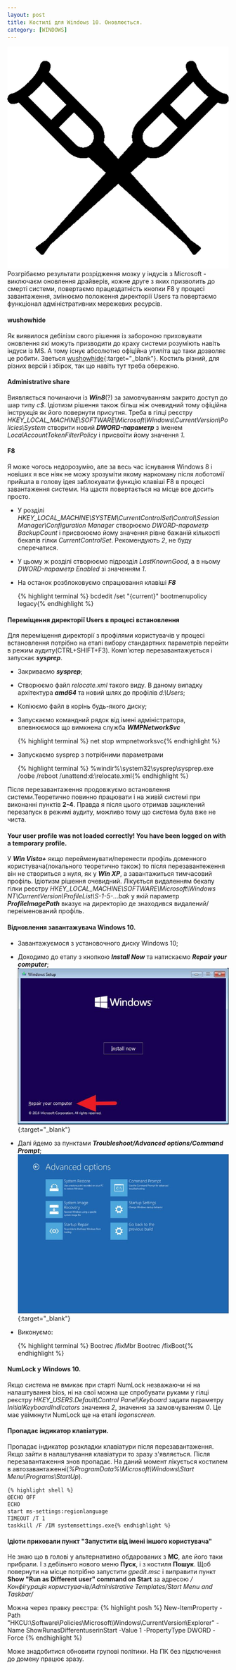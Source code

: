```yaml
---
layout: post
title: Костилі для Windows 10. Оновлюється.
category: [WINDOWS]
---
```

![windows logo](/assets/media/windows_10.png?style=head)  
Розгрібаємо результати розрідження мозку у індусів з Microsoft - виключаєм оновлення драйверів, кожне друге з яких призволить до смерті системи, повертаємо працездатність
кнопки F8 у процесі завантаження, змінюємо положення директорії Users та повертаємо функціонал адміністративних мережевих ресурсів.<!--more-->

#### wushowhide
Як виявилося дебілізм свого рішення із забороною приховувати оновлення які можуть призводити до краху системи розуміють навіть індуси із MS. А тому існує абсолютно офіційна утиліта що таки дозволяє це робити. Зветься [wushowhide](https://support.microsoft.com/uk-ua/kb/3073930 "wushowhide"){:target="_blank"}. Костиль різний, для різних версій і збірок, так що навіть тут треба обережно.

#### Administrative share
Виявляється починаючи із ***Win8***(?) за замовчуванням закрито доступ до шар типу *c$*. Ідіотизм рішення також більш ніж очевидний тому офіційна інструкція як його повернути присутня. Треба в гілці реєстру *HKEY_LOCAL_MACHINE\SOFTWARE\Microsoft\Windows\CurrentVersion\Policies\System* створити новий ***DWORD-параметр*** з іменем *LocalAccountTokenFilterPolicy* і присвоїти йому значення *1*.

#### F8
Я може чогось недорозумію, але за весь час існування Windows 8 і новіших я все ніяк не можу зрозуміти якому наркоману після лоботомії прийшла в голову ідея заблокувати функцію клавіші F8 в процесі завантаження системи. На щастя повертається на місце все досить просто.
- У розділі *HKEY_LOCAL_MACHINE\SYSTEM\CurrentControlSet\Control\Session Manager\Configuration Manager* створюємо *DWORD-параметр BackupCount* і присвоюємо йому значення рівне бажаній кількості бекапів гілки *CurrentControlSet*. Рекомендують *2*, не буду сперечатися.
- У цьому ж розділі створюємо підрозділ *LastKnownGood*, а в ньому *DWORD-параметр Enabled* зі значенням *1*.
- На останок розблоковуємо спрацювання клавіші ***F8***  

    {% highlight terminal %}
    bcdedit /set "{current}" bootmenupolicy legacy{% endhighlight %}

#### Переміщення директорії Users в процесі встановлення
Для переміщення директорії з профілями користувачів у процесі встановлення потрібно на етапі вибору стандартних параметрів перейти в режим аудиту(CTRL+SHIFT+F3). Комп'ютер перезавантажується і запускає ***sysprep***.
- Закриваємо ***sysprep***;
- Створюємо файл *relocate.xml* такого виду. В даному випадку архітектура ***amd64*** та новий шлях до профілів *d:\Users*;
- Копіюємо файл в корінь будь-якого диску;
- Запускаємо командний рядок від імені адміністратора, впевнюємося що вимкнена служба ***WMPNetworkSvc***  

    {% highlight terminal %}
    net stop wmpnetworksvc{% endhighlight %}

- Запускаємо sysprep з потрібними параметрами

    {% highlight terminal %}
    %windir%\system32\sysprep\sysprep.exe /oobe /reboot /unattend:d:\relocate.xml{% endhighlight %}

Після перезавантаження продовжуємо встановлення системи.Теоретично повинно працювати і на живій системі при виконанні пунктів **2-4**. Правда я після цього отримав зациклений перезапуск в режимі аудиту, можливо тому що система була вже не чиста.

#### Your user profile was not loaded correctly! You have been logged on with a temporary profile.
У ***Win Vista+*** якщо перейменувати/перенести профіль доменного користувача(локального теоретично також) то після перезавантеження він не створиться з нуля, як у ***Win XP***, а завантажиться тимчасовий профіль. Ідіотизм рішення очевидний. Лікується видаленням бекапу гілки реєстру *HKEY_LOCAL_MACHINE\SOFTWARE\Microsoft\Windows NT\CurrentVersion\ProfileList\S-1-5-...bak* у якій параметр ***ProfileImagePath*** вказує на директорію де знаходився видалений/переіменований профіль.

#### Відновлення завантажувача Windows 10.
- Завантажуємося з установочного диску Windows 10;
- Доходимо до етапу з кнопкою ***Install Now*** та натискаємо ***Repair your computer***;
[![windows repair](/assets/media/repair-10.jpg?style=blog "Repair")](/assets/media/repair-10.jpg "Repair"){:target="_blank"}
- Далі йдемо за пунктами ***Troubleshoot/Advanced options/Command Prompt***;
[![windows repair](/assets/media/repair-10-1.jpg?style=blog "Repair")](/assets/media/repair-10-1.jpg "Repair"){:target="_blank"}
- Виконуємо:

    {% highlight terminal %}
    Bootrec /fixMbr
    Bootrec /fixBoot{% endhighlight %}

#### NumLock у Windows 10.
Якщо система не вмикає при старті NumLock незважаючи ні на налаштування bios, ні на свої можна ще спробувати руками у гілці реєстру *HKEY_USERS\.Default\Control Panel\Keyboard* задати параметру *InitialKeyboardIndicators* значення *2*, значення за замовчуванням *0*. Це має увімкнути NumLock ще на етапі *logonscreen*.

#### Пропадає індикатор клавіатури.
Пропадає індикатор розкладки клавіатури після перезавантаження. Якщо зайти в налаштування клавіатури то зразу з'являється. Після перезавантаження знов пропадає. На даний момент лікується костилем в автозавантаженні(*%ProgramData%\Microsoft\Windows\Start Menu\Programs\StartUp*).

    {% highlight shell %}
    @ECHO OFF
    ECHO
    start ms-settings:regionlanguage
    TIMEOUT /T 1
    taskkill /F /IM systemsettings.exe{% endhighlight %}

#### Ідіоти приховали пункт "Запустити від імені іншого користувача"
Не знаю що в голові у альтернативно обдарованих з **МС**, але його таки прибрали. І з дебільнго нового меню **Пуск**, і з костиля **Пошук**. Щоб повернути на місце потрібно запустити _gpedit.msc_ і виправити пункт **Show "Run as Different user" command on Start** за адресою _/Конфігурація кормстувачів/Administrative Templates/Start Menu and Taskbar/_  

Можна через правку реєстра:
    {% highlight posh %}
New-ItemProperty -Path "HKCU:\Software\Policies\Microsoft\Windows\CurrentVersion\Explorer" -Name ShowRunasDifferentuserinStart -Value 1 -PropertyType DWORD -Force {% endhighlight %}

Може знадобитися обновити групові політики. На ПК без підключення до домену працює зразу.
